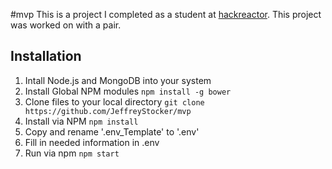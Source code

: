 #mvp
This is a project I completed as a student at [hackreactor](http://hackreactor.com). This project was worked on with a pair.

## Installation
1. Intall Node.js and MongoDB into your system
2. Install Global NPM modules `npm install -g bower`
3. Clone files to your local directory `git clone https://github.com/JeffreyStocker/mvp`
5. Install via NPM `npm install`
6. Copy and rename '.env_Template' to '.env'
7. Fill in needed information in .env
8. Run via npm `npm start`